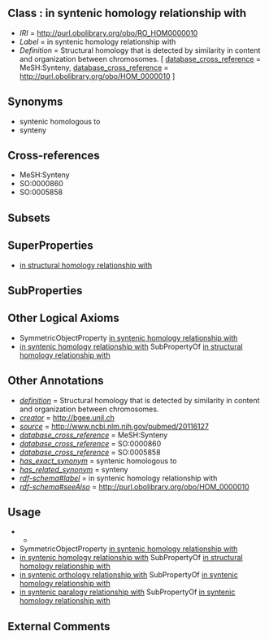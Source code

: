 
## Class : in syntenic homology relationship with

 * *IRI* = http://purl.obolibrary.org/obo/RO_HOM0000010
 * *Label* = in syntenic homology relationship with
 * *Definition* = Structural homology that is detected by similarity in content and organization between chromosomes. [ [database_cross_reference](../../ef/oboInOwl#hasDbXref.md) = MeSH:Synteny, [database_cross_reference](../../ef/oboInOwl#hasDbXref.md) = http://purl.obolibrary.org/obo/HOM_0000010 ]

## Synonyms

 * syntenic homologous to
 * synteny

## Cross-references

 * MeSH:Synteny
 * SO:0000860
 * SO:0005858

## Subsets


## SuperProperties

 * [in structural homology relationship with](../../RO/06/RO_HOM0000006.md)

## SubProperties


## Other Logical Axioms

 * SymmetricObjectProperty [in syntenic homology relationship with](../../RO/10/RO_HOM0000010.md)
 * [in syntenic homology relationship with](../../RO/10/RO_HOM0000010.md) SubPropertyOf [in structural homology relationship with](../../RO/06/RO_HOM0000006.md)

## Other Annotations

 * *[definition](../../IAO/15/IAO_0000115.md)* = Structural homology that is detected by similarity in content and organization between chromosomes.
 * *[creator](../../or/creator.md)* = http://bgee.unil.ch
 * *[source](../../ce/source.md)* = http://www.ncbi.nlm.nih.gov/pubmed/20116127
 * *[database_cross_reference](../../ef/oboInOwl#hasDbXref.md)* = MeSH:Synteny
 * *[database_cross_reference](../../ef/oboInOwl#hasDbXref.md)* = SO:0000860
 * *[database_cross_reference](../../ef/oboInOwl#hasDbXref.md)* = SO:0005858
 * *[has_exact_synonym](../../ym/oboInOwl#hasExactSynonym.md)* = syntenic homologous to
 * *[has_related_synonym](../../ym/oboInOwl#hasRelatedSynonym.md)* = synteny
 * *[rdf-schema#label](../../el/rdf-schema#label.md)* = in syntenic homology relationship with
 * *[rdf-schema#seeAlso](../../so/rdf-schema#seeAlso.md)* = http://purl.obolibrary.org/obo/HOM_0000010

## Usage

 * -
 * SymmetricObjectProperty [in syntenic homology relationship with](../../RO/10/RO_HOM0000010.md)
 * [in syntenic homology relationship with](../../RO/10/RO_HOM0000010.md) SubPropertyOf [in structural homology relationship with](../../RO/06/RO_HOM0000006.md)
 * [in syntenic orthology relationship with](../../RO/13/RO_HOM0000013.md) SubPropertyOf [in syntenic homology relationship with](../../RO/10/RO_HOM0000010.md)
 * [in syntenic paralogy relationship with](../../RO/12/RO_HOM0000012.md) SubPropertyOf [in syntenic homology relationship with](../../RO/10/RO_HOM0000010.md)

## External Comments

